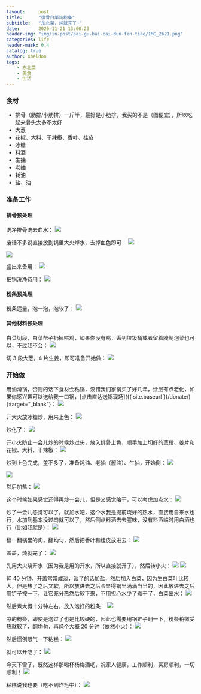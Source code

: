 ```yaml
---
layout:     post
title:      "排骨白菜炖粉条"
subtitle:   "东北菜，炖就完了~"
date:       2020-11-21 13:00:23
header-img: "img/in-post/pai-gu-bai-cai-dun-fen-tiao/IMG_2621.png"
categories: life
header-mask: 0.4
catalog: true
author: Xheldon
tags:
    - 东北菜
    - 美食
    - 生活
---
```


### 食材

* 排骨（肋排/小肋排）一斤半，最好是小肋排，我买的不是（图便宜），所以吃起来骨头太多不太好
* 大葱
* 花椒、大料、干辣椒、香叶、桂皮
* 冰糖
* 料酒
* 生抽
* 老抽
* 耗油
* 盐、油

### 准备工作

#### 排骨预处理

洗净排骨洗去血水：
![](https://static.xheldon.cn/img/in-post/pai-gu-bai-cai-dun-fen-tiao/IMG_2579.png)

废话不多说直接放到锅里大火焯水，去掉血色即可：
![](https://static.xheldon.cn/img/in-post/pai-gu-bai-cai-dun-fen-tiao/IMG_2580.png)

![](https://static.xheldon.cn/img/in-post/pai-gu-bai-cai-dun-fen-tiao/IMG_2582.png)

盛出来备用：
![](https://static.xheldon.cn/img/in-post/pai-gu-bai-cai-dun-fen-tiao/IMG_2583.png)

把锅洗净待用：
![](https://static.xheldon.cn/img/in-post/pai-gu-bai-cai-dun-fen-tiao/IMG_2584.png)

#### 粉条预处理

粉条适量，泡一泡，泡软了：
![](https://static.xheldon.cn/img/in-post/pai-gu-bai-cai-dun-fen-tiao/IMG_2581.png)

#### 其他材料预处理

白菜切段，白菜帮子扔掉喂鸡，如果你没有鸡，丢到垃圾桶或者留着腌制泡菜也可以，不过我不会：
![](https://static.xheldon.cn/img/in-post/pai-gu-bai-cai-dun-fen-tiao/IMG_2613.png)

切 3 段大葱，4 片生姜，即可准备开始做：
![](https://static.xheldon.cn/img/in-post/pai-gu-bai-cai-dun-fen-tiao/IMG_2587.png)

### 开始做

用油滑锅，否则的话下食材会粘锅，没错我们家锅买了好几年，涂层有点老化，如果你感兴趣可以送给我一口锅，[点击直达送锅现场]({{ site.baseurl }}/donate/){:target="_blank"}：
![](https://static.xheldon.cn/img/in-post/pai-gu-bai-cai-dun-fen-tiao/IMG_2588.png)

开大火放冰糖炒，用来上色：
![](https://static.xheldon.cn/img/in-post/pai-gu-bai-cai-dun-fen-tiao/IMG_2589.png)

炒化了：
![](https://static.xheldon.cn/img/in-post/pai-gu-bai-cai-dun-fen-tiao/IMG_2590.png)

开小火防止一会儿炒的时候炒过头，放入排骨上色，顺手加上切好的葱段、姜片和花椒、大料、干辣椒：
![](https://static.xheldon.cn/img/in-post/pai-gu-bai-cai-dun-fen-tiao/IMG_2591.png)

炒到上色完成，差不多了，准备耗油、老抽（酱油）、生抽，开始倒：
![](https://static.xheldon.cn/img/in-post/pai-gu-bai-cai-dun-fen-tiao/IMG_2593.png)

![](https://static.xheldon.cn/img/in-post/pai-gu-bai-cai-dun-fen-tiao/IMG_2592.png)

然后加盐：
![](https://static.xheldon.cn/img/in-post/pai-gu-bai-cai-dun-fen-tiao/IMG_2594.png)

这个时候如果感觉还得再炒一会儿，但是又感觉略干，可以考虑加点水：
![](https://static.xheldon.cn/img/in-post/pai-gu-bai-cai-dun-fen-tiao/IMG_2596.png)

炒了一会儿感觉可以了，就加水吧，这个水我是提前烧好的热水，直接用自来水也行，水加到基本没过肉就可以了，然后倒点料酒去去腥味，没有料酒临时用白酒也行（比如我就是）：
![](https://static.xheldon.cn/img/in-post/pai-gu-bai-cai-dun-fen-tiao/IMG_2600.png)

翻一翻锅里的肉，翻均匀，然后把香叶和桂皮放进去：
![](https://static.xheldon.cn/img/in-post/pai-gu-bai-cai-dun-fen-tiao/IMG_2601.png)

盖盖，炖就完了：
![](https://static.xheldon.cn/img/in-post/pai-gu-bai-cai-dun-fen-tiao/IMG_2602.png)

先用大火烧开水（因为我是用的开水，所以直接就开了），然后转小火：
![](https://static.xheldon.cn/img/in-post/pai-gu-bai-cai-dun-fen-tiao/IMG_2603.png)
![](https://static.xheldon.cn/img/in-post/pai-gu-bai-cai-dun-fen-tiao/IMG_2606.png)

炖 40 分钟，开盖常常咸淡，淡了的话加盐，然后加入白菜，因为生白菜叶比较大，但是热了之后又软，所以放进去之后会显得锅里满满当当的，因此放进去之后用铲子按一下，让它充分热然后软下来，不用担心水少了煮干了，白菜出水：
![](https://static.xheldon.cn/img/in-post/pai-gu-bai-cai-dun-fen-tiao/IMG_2614.png)

然后煮大概十分钟左右，放入泡好的粉条：
![](https://static.xheldon.cn/img/in-post/pai-gu-bai-cai-dun-fen-tiao/IMG_2615.png)

凉的粉条，即使是泡过了也是比较硬的，因此也需要用锅铲子翻一下，粉条稍微受热就软了，翻均匀，再炖个大概 20 分钟（依然小火）：
![](https://static.xheldon.cn/img/in-post/pai-gu-bai-cai-dun-fen-tiao/IMG_2616.png)

然后惯例眼气一下粘糕：
![](https://static.xheldon.cn/img/nian_gao.png)

就可以开吃了：
![](https://static.xheldon.cn/img/in-post/pai-gu-bai-cai-dun-fen-tiao/IMG_2621.png)

今天下雪了，既然这样那喝杯杨梅酒吧，祝家人健康，工作顺利，买房顺利，一切顺利！
![](https://static.xheldon.cn/img/in-post/pai-gu-bai-cai-dun-fen-tiao/IMG_2622.png)

粘糕说我也要（吃不到炸毛中）：
![](https://static.xheldon.cn/img/in-post/pai-gu-bai-cai-dun-fen-tiao/IMG_2623.png)